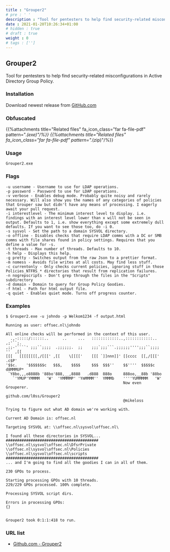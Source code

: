 ```yaml
---
title : "Grouper2"
# pre : ' '
description : "Tool for pentesters to help find security-related misconfigurations in Active Directory Group Policy."
date : 2021-01-20T10:26:34+01:00
# hidden : true
# draft : true
weight : 0
# tags : ['']
---
```


## Grouper2

Tool for pentesters to help find security-related misconfigurations in Active Directory Group Policy.

### Installation

Download newest release from [GitHub.com](https://github.com/l0ss/Grouper2/releases)

### Obfuscated

{{%attachments title="Related files" fa_icon_class="far fa-file-pdf" pattern=".*(exe)"/%}}
{{%attachments title="Related files" fa_icon_class="far fa-file-pdf" pattern=".*(zip)"/%}}

### Usage

```plain
Grouper2.exe
```

### Flags

```plain
-u username - Username to use for LDAP operations.
-p password - Password to use for LDAP operations.
-v verbose - Enables debug mode. Probably quite noisy and rarely necessary. Will also show you the names of any categories of policies that Grouper saw but didn't have any means of processing. I eagerly await your pull request.
-i interestlevel - The minimum interest level to display. i.e. findings with an interest level lower than x will not be seen in output. Defaults to 1, i.e. show everything except some extremely dull defaults. If you want to see those too, do -i 0.
-s sysvol - Set the path to a domain SYSVOL directory.
-o offline - Disables checks that require LDAP comms with a DC or SMB comms with file shares found in policy settings. Requires that you define a value for -s.
-t threads - Max number of threads. Defaults to 10.
-h help - Displays this help.
-g pretty - Switches output from the raw Json to a prettier format.
-m nomess - Avoids file writes at all costs. May find less stuff.
-c currentonly - Only checks current policies, ignoring stuff in those Policies_NTFRS_* directories that result from replication failures.
-n nogrepscripts - Don't grep through the files in the "Scripts" subdirectory
-d domain - Domain to query for Group Policy Goodies.
-f html - Path for html output file.
-q quiet - Enables quiet mode. Turns off progress counter.
```

### Examples

```plain
$ Grouper2.exe -u johndo -p Welkom1234 -f output.html

Running as user: offsec.nl\johndo

All online checks will be performed in the context of this user.
  .,-:::::/::::::..      ..     ...   ::::::::::::..,::::::::::::..  ,;'``;.
,;;-'````' ;;;``;;;;  .;;;;;;.  ;;    ;;;`;;;```.;;;;;;'''';;;``;;;; ''  ,[[
[[[   [[[[[[[[,/[[[' ,[[    \[[[['    [[[ `]]nnn]]' [[cccc  [[,/[[['  .c$P'
'$$c.    '$$$$$$$c   $$$,    $$$$     $$$  $$$''    $$''''  $$$$$c   d8MMMUP*
 `Y8bo,,,o8888b '88bo'888,__,8888   .d888  888o     888oo,__88b '88bo
   `'YMUP'YMMMM   'W'  'YMMMMP' 'YmMMMM''  YMMMb    ''''YUMMMMM   'W'
                                                    Now even Grouperer.
                                                    github.com/l0ss/Grouper2
                                                    @mikeloss

Trying to figure out what AD domain we're working with.

Current AD Domain is: offsec.nl

Targeting SYSVOL at: \\offsec.nl\sysvol\offsec.nl\

I found all these directories in SYSVOL...
#########################################
\\offsec.nl\sysvol\offsec.nl\DfsrPrivate
\\offsec.nl\sysvol\offsec.nl\Policies
\\offsec.nl\sysvol\offsec.nl\scripts
#########################################
... and I'm going to find all the goodies I can in all of them.

230 GPOs to process.

Starting processing GPOs with 10 threads.
229/229 GPOs processed. 100% complete.

Processing SYSVOL script dirs.

Errors in processing GPOs:
{}


Grouper2 took 0:1:1:418 to run.
```

### URL list

* [Github.com - Grouper2](https://github.com/l0ss/Grouper2)
